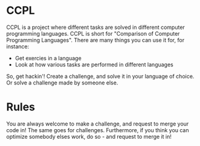 # CCPL

CCPL is a project where different tasks are solved in different computer programming languages. CCPL is short for "Comparison of Computer Programming Languages". There are many things you can use it for, for instance:

* Get exercies in a language
* Look at how various tasks are performed in different languages

So, get hackin'! Create a challenge, and solve it in your language of choice. Or solve a challenge made by someone else.

# Rules

You are always welcome to make a challenge, and request to merge your code in! The same goes for challenges. Furthermore, if you think you can optimize somebody elses work, do so - and request to merge it in!
